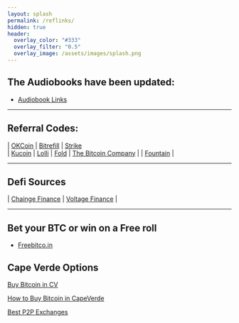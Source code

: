 ```yaml
---
layout: splash
permalink: /reflinks/
hidden: true
header:
  overlay_color: "#333"
  overlay_filter: "0.5"
  overlay_image: /assets/images/splash.png
---
```



## The Audiobooks have been updated:
* [Audiobook Links](https://drive.google.com/drive/folders/1IO_qq0lxEHqI34tqo_C67-BnKOmdZxy9?usp=sharing) 
---

## Referral Codes:

| [OKCoin](https://www.okcoin.com/join?channelId=600185107) | [Bitrefill](https://www.bitrefill.com/signup?code=n5xyku9x) | [Strike](https://invite.strike.me/SF73DO)			
| [Kucoin](https://www.kucoin.com/r/rf/rJ61V7W) | [Lolli](https://www.lolli.com/share/GXfhzaGNRd) | [Fold](https://use.foldapp.com/r/HLHWPHMN) | [The Bitcoin Company](https://links.thebitcoincompany.com/K7a5) |
| [Fountain](https://fountain.fm/refer/Alumbrados3579-1566fb1cd3) |

---

## Defi Sources
| [Chainge Finance](https://hub.chainge.finance/) |  [Voltage Finance](https://get.fuse.cash/mrxn/3ekmthg0) |

---

## Bet your BTC or win on a Free roll
- [Freebitco.in](https://freebitco.in/?r=41733425) 

## Cape Verde Options
[Buy Bitcoin in CV](https://www.smartbitcoininvestments.com/buy-bitcoin-in-cape-verde/)

[How to Buy Bitcoin in CapeVerde](https://www.bitrawr.com/cape-verde)

[Best P2P Exchanges](https://www.bitrawr.com/crypto/best-p2p-exchanges)
